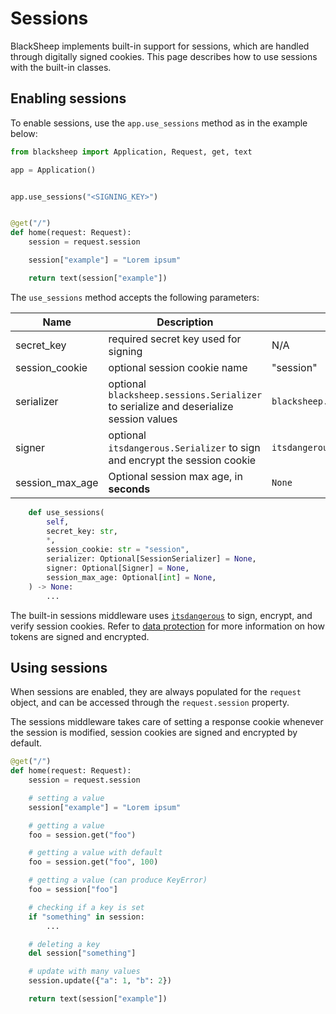 # Sessions

BlackSheep implements built-in support for sessions, which are handled through
digitally signed cookies. This page describes how to use sessions with the
built-in classes.

## Enabling sessions
To enable sessions, use the `app.use_sessions` method as in the example below:

```python
from blacksheep import Application, Request, get, text

app = Application()


app.use_sessions("<SIGNING_KEY>")


@get("/")
def home(request: Request):
    session = request.session

    session["example"] = "Lorem ipsum"

    return text(session["example"])
```

The `use_sessions` method accepts the following parameters:

| Name            | Description                                                                           | Defaults to                           |
| --------------- | ------------------------------------------------------------------------------------- | ------------------------------------- |
| secret_key      | required secret key used for signing                                                  | N/A                                   |
| session_cookie  | optional session cookie name                                                          | "session"                             |
| serializer      | optional `blacksheep.sessions.Serializer` to serialize and deserialize session values | `blacksheep.sessions.JSONSerializer`  |
| signer          | optional `itsdangerous.Serializer` to sign and encrypt the session cookie             | `itsdangerous.URLSafeTimedSerializer` |
| session_max_age | Optional session max age, in **seconds**                                              | `None`                                |

```python
    def use_sessions(
        self,
        secret_key: str,
        *,
        session_cookie: str = "session",
        serializer: Optional[SessionSerializer] = None,
        signer: Optional[Signer] = None,
        session_max_age: Optional[int] = None,
    ) -> None:
        ...
```

The built-in sessions middleware uses
[`itsdangerous`](https://itsdangerous.palletsprojects.com/en/1.1.x/) to sign,
encrypt, and verify session cookies. Refer to [data
protection](dataprotection.md) for more information on how tokens are signed
and encrypted.

## Using sessions

When sessions are enabled, they are always populated for the `request` object,
and can be accessed through the `request.session` property.

The sessions middleware takes care of setting a response cookie whenever the
session is modified, session cookies are signed and encrypted by default.

```python
@get("/")
def home(request: Request):
    session = request.session

    # setting a value
    session["example"] = "Lorem ipsum"

    # getting a value
    foo = session.get("foo")

    # getting a value with default
    foo = session.get("foo", 100)

    # getting a value (can produce KeyError)
    foo = session["foo"]

    # checking if a key is set
    if "something" in session:
        ...

    # deleting a key
    del session["something"]

    # update with many values
    session.update({"a": 1, "b": 2})

    return text(session["example"])
```
